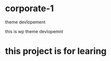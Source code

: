 # corporate-1
theme devlopement
<p>this is wp theme devlopemnt </p>
<h1>this project is for learing</h1>
